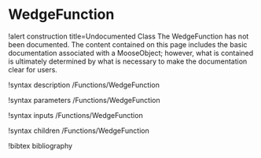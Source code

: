 <!-- MOOSE Documentation Stub: Remove this when content is added. -->

# WedgeFunction

!alert construction title=Undocumented Class
The WedgeFunction has not been documented. The content contained on this page
includes the basic documentation associated with a MooseObject; however, what is contained is
ultimately determined by what is necessary to make the documentation clear for users.

!syntax description /Functions/WedgeFunction

!syntax parameters /Functions/WedgeFunction

!syntax inputs /Functions/WedgeFunction

!syntax children /Functions/WedgeFunction

!bibtex bibliography
